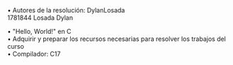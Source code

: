 • Autores de la resolución:
DylanLosada  
1781844
Losada
 Dylan   
 
• "Hello, World!" en C  
• Adquirir y preparar los recursos necesarias para resolver los trabajos del curso  
• Compilador: C17
